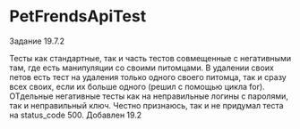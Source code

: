 # PetFrendsApiTest
Задание 19.7.2

Тесты как стандартные, так и часть тестов совмещенные с негативными там, где есть манипуляции со своими питомцами.
В удалении своих петов есть тест на удаления только одного своего питомца, так и сразу всех своих, если их больше одного
(решил с помощью цикла for).  
ОТдельные негативные тесты как на неправильные логины с паролями, так и неправильный ключ. 
Честно признаюсь, так и не придумал теста на status_code 500.
Добавлен 19.2
